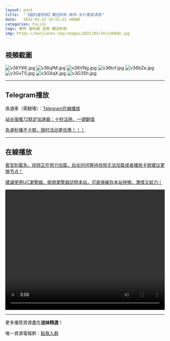 ```yaml
---
layout: post
title:  "【福利姬视频】魔法秋秋 新作-女仆套装诱惑"
date:   2022-03-23 19:55:22 +0800
categories: FuLiJi
tags: 推特 福利姬 自慰 魔法秋秋
img: https://kanjiantu.top/images/2022/03/24/v360dU.jpg
---
```



## 視頻截圖

![v36YKK.jpg](https://kanjiantu.top/images/2022/03/24/v36YKK.jpg)
![v36qfM.jpg](https://kanjiantu.top/images/2022/03/24/v36qfM.jpg)
![v36VNg.jpg](https://kanjiantu.top/images/2022/03/24/v36VNg.jpg)
![v36tcf.jpg](https://kanjiantu.top/images/2022/03/24/v36tcf.jpg)
![v36bZe.jpg](https://kanjiantu.top/images/2022/03/24/v36bZe.jpg)
![v3GvTS.jpg](https://kanjiantu.top/images/2022/03/24/v3GvTS.jpg)
![v3GXqX.jpg](https://kanjiantu.top/images/2022/03/24/v3GXqX.jpg)
![v3G35h.jpg](https://kanjiantu.top/images/2022/03/24/v3G35h.jpg)

* * *
## Telegram播放

直通車（需翻墻）：[Telegram在線播放](https://t.me/mimeijingxuan/128)

<u>站长强推72稳定加速器：[十秒注册、一键翻墙](https://72vpn.xyz/#/register?code=mimei) </u>


<u>急速秒播不卡顿，限时活动更优惠！！！</u>
* * *
## 在線播放
<u>客官别着急，视频正在努力加载，如长时间等待视频无法加载或者播放卡顿建议更换节点！</u>

<u>建議使用UC瀏覽器、歐朋瀏覽器訪問本站，可直接緩存本站視頻，激情又給力！</u>
<center><video src="https://cdn.publer.io/uploads/videos/6245f2eedb279732fb55ba80/fc52b1f8db15337af400591be8707213.mp4" width="100%" height="380px" controls="controls"></video></center>


* * *
更多優質資源盡在**迷妹精選**！

唯一資源電報群：[點我入群](https://t.me/mimeijingxuan)



